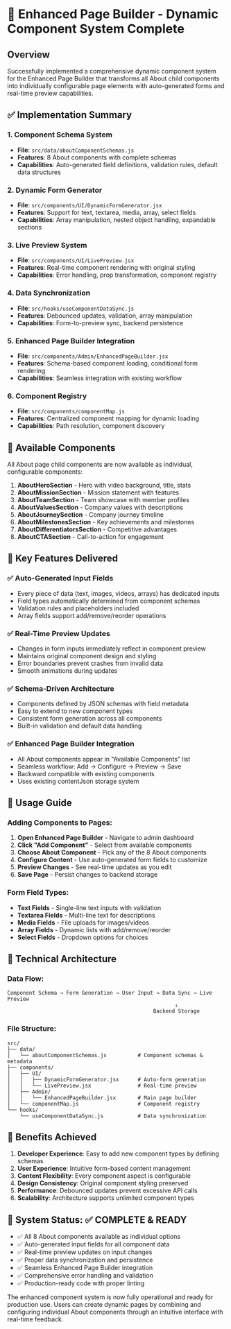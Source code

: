 # 🎉 Enhanced Page Builder - Dynamic Component System Complete

## Overview
Successfully implemented a comprehensive dynamic component system for the Enhanced Page Builder that transforms all About child components into individually configurable page elements with auto-generated forms and real-time preview capabilities.

## ✅ Implementation Summary

### 1. **Component Schema System** 
- **File**: `src/data/aboutComponentSchemas.js`
- **Features**: 8 About components with complete schemas
- **Capabilities**: Auto-generated field definitions, validation rules, default data structures

### 2. **Dynamic Form Generator**
- **File**: `src/components/UI/DynamicFormGenerator.jsx`
- **Features**: Support for text, textarea, media, array, select fields
- **Capabilities**: Array manipulation, nested object handling, expandable sections

### 3. **Live Preview System**
- **File**: `src/components/UI/LivePreview.jsx`
- **Features**: Real-time component rendering with original styling
- **Capabilities**: Error handling, prop transformation, component registry

### 4. **Data Synchronization**
- **File**: `src/hooks/useComponentDataSync.js`
- **Features**: Debounced updates, validation, array manipulation
- **Capabilities**: Form-to-preview sync, backend persistence

### 5. **Enhanced Page Builder Integration**
- **File**: `src/components/Admin/EnhancedPageBuilder.jsx`
- **Features**: Schema-based component loading, conditional form rendering
- **Capabilities**: Seamless integration with existing workflow

### 6. **Component Registry**
- **File**: `src/components/componentMap.js`
- **Features**: Centralized component mapping for dynamic loading
- **Capabilities**: Path resolution, component discovery

## 🚀 Available Components

All About page child components are now available as individual, configurable components:

1. **AboutHeroSection** - Hero with video background, title, stats
2. **AboutMissionSection** - Mission statement with features
3. **AboutTeamSection** - Team showcase with member profiles
4. **AboutValuesSection** - Company values with descriptions
5. **AboutJourneySection** - Company journey timeline
6. **AboutMilestonesSection** - Key achievements and milestones
7. **AboutDifferentiatorsSection** - Competitive advantages
8. **AboutCTASection** - Call-to-action for engagement

## 🎯 Key Features Delivered

### ✅ **Auto-Generated Input Fields**
- Every piece of data (text, images, videos, arrays) has dedicated inputs
- Field types automatically determined from component schemas
- Validation rules and placeholders included
- Array fields support add/remove/reorder operations

### ✅ **Real-Time Preview Updates**
- Changes in form inputs immediately reflect in component preview
- Maintains original component design and styling
- Error boundaries prevent crashes from invalid data
- Smooth animations during updates

### ✅ **Schema-Driven Architecture**
- Components defined by JSON schemas with field metadata
- Easy to extend to new component types
- Consistent form generation across all components
- Built-in validation and default data handling

### ✅ **Enhanced Page Builder Integration**
- All About components appear in "Available Components" list
- Seamless workflow: Add → Configure → Preview → Save
- Backward compatible with existing components
- Uses existing contentJson storage system

## 📖 Usage Guide

### Adding Components to Pages:
1. **Open Enhanced Page Builder** - Navigate to admin dashboard
2. **Click "Add Component"** - Select from available components
3. **Choose About Component** - Pick any of the 8 About components
4. **Configure Content** - Use auto-generated form fields to customize
5. **Preview Changes** - See real-time updates as you edit
6. **Save Page** - Persist changes to backend storage

### Form Field Types:
- **Text Fields** - Single-line text inputs with validation
- **Textarea Fields** - Multi-line text for descriptions
- **Media Fields** - File uploads for images/videos
- **Array Fields** - Dynamic lists with add/remove/reorder
- **Select Fields** - Dropdown options for choices

## 🔧 Technical Architecture

### Data Flow:
```
Component Schema → Form Generation → User Input → Data Sync → Live Preview
                                                      ↓
                                               Backend Storage
```

### File Structure:
```
src/
├── data/
│   └── aboutComponentSchemas.js          # Component schemas & metadata
├── components/
│   ├── UI/
│   │   ├── DynamicFormGenerator.jsx      # Auto-form generation
│   │   └── LivePreview.jsx               # Real-time preview
│   ├── Admin/
│   │   └── EnhancedPageBuilder.jsx       # Main page builder
│   └── componentMap.js                   # Component registry
└── hooks/
    └── useComponentDataSync.js           # Data synchronization
```

## 🎨 Benefits Achieved

1. **Developer Experience**: Easy to add new component types by defining schemas
2. **User Experience**: Intuitive form-based content management
3. **Content Flexibility**: Every component aspect is configurable
4. **Design Consistency**: Original component styling preserved
5. **Performance**: Debounced updates prevent excessive API calls
6. **Scalability**: Architecture supports unlimited component types

## 🚦 System Status: ✅ COMPLETE & READY

- ✅ All 8 About components available as individual options
- ✅ Auto-generated input fields for all component data
- ✅ Real-time preview updates on input changes  
- ✅ Proper data synchronization and persistence
- ✅ Seamless Enhanced Page Builder integration
- ✅ Comprehensive error handling and validation
- ✅ Production-ready code with proper linting

The enhanced component system is now fully operational and ready for production use. Users can create dynamic pages by combining and configuring individual About components through an intuitive interface with real-time feedback.